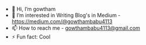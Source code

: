 - 👋 Hi, I’m gowtham
- 👀 I’m interested in Writing Blog's in Medium - https://medium.com/@gowthambabu4113
- 📫 How to reach me - gowthambabu4113@gmail.com
- ⚡ Fun fact: Cool

<!---
gbgowtham/gbgowtham is a ✨ special ✨ repository because its `README.md` (this file) appears on your GitHub profile.
You can click the Preview link to take a look at your changes.
--->
